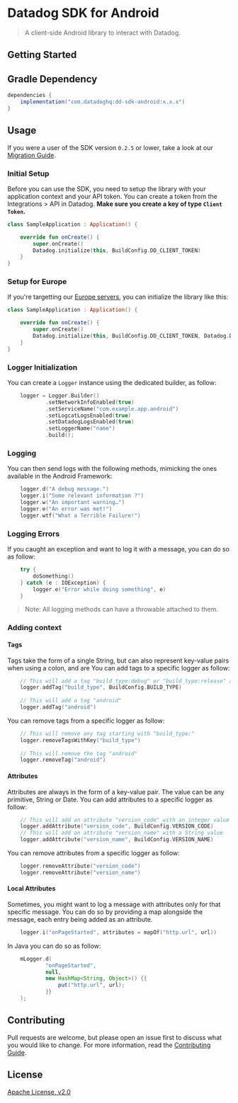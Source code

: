 # Datadog SDK for Android

> A client-side Android library to interact with Datadog.

## Getting Started 

## Gradle Dependency

```groovy
dependencies {
    implementation("com.datadoghq:dd-sdk-android:x.x.x")
}
```

## Usage

If you were a user of the SDK version `0.2.5` or lower, take a look at our 
[Migration Guide](Migrating_To_1.0.0.md).

### Initial Setup

Before you can use the SDK, you need to setup the library with your application
context and your API token. You can create a token from the Integrations > API
in Datadog. **Make sure you create a key of type `Client Token`.**

```kotlin
class SampleApplication : Application() {

    override fun onCreate() {
        super.onCreate()
        Datadog.initialize(this, BuildConfig.DD_CLIENT_TOKEN)
    }
}
```

### Setup for Europe

If you're targetting our [Europe servers](https://datadoghq.eu), you can
initialize the library like this: 

```kotlin
class SampleApplication : Application() {

    override fun onCreate() {
        super.onCreate()
        Datadog.initialize(this, BuildConfig.DD_CLIENT_TOKEN, Datadog.DATADOG_EU)
    }
}
```

### Logger Initialization

You can create a `Logger` instance using the dedicated builder, as follow:

```kotlin
    logger = Logger.Builder()
            .setNetworkInfoEnabled(true)
            .setServiceName("com.example.app.android")
            .setLogcatLogsEnabled(true)
            .setDatadogLogsEnabled(true)
            .setLoggerName("name")
            .build();
```

### Logging

You can then send logs with the following methods, mimicking the ones available
in the Android Framework: 

```kotlin
    logger.d("A debug message.")
    logger.i("Some relevant information ?")
    logger.w("An important warning…")
    logger.e("An error was met!")
    logger.wtf("What a Terrible Failure!")
```

### Logging Errors

If you caught an exception and want to log it with a message, you can do so as
follow:

```kotlin
    try {
        doSomething()
    } catch (e : IOException) {
        logger.e("Error while doing something", e)
    }
```

> Note: All logging methods can have a throwable attached to them.

### Adding context

#### Tags

Tags take the form of a single String, but can also represent key-value pairs when using a colon, and are 
You can add tags to a specific logger as follow: 

```kotlin
    // This will add a tag "build_type:debug" or "build_type:release" accordingly
    logger.addTag("build_type", BuildConfig.BUILD_TYPE)
    
    // This will add a tag "android"
    logger.addTag("android")
```

You can remove tags from a specific logger as follow: 

```kotlin
    // This will remove any tag starting with "build_type:"
    logger.removeTagsWithKey("build_type")
    
    // This will remove the tag "android"
    logger.removeTag("android")
``` 

#### Attributes

Attributes are always in the form of a key-value pair. The value can be any primitive, String or Date.
You can add attributes to a specific logger as follow:

```kotlin
    // This will add an attribute "version_code" with an integer value
    logger.addAttribute("version_code", BuildConfig.VERSION_CODE)
    // This will add an attribute "version_name" with a String value
    logger.addAttribute("version_name", BuildConfig.VERSION_NAME)
```

You can remove attributes from a specific logger as follow: 

```kotlin
    logger.removeAttribute("version_code")
    logger.removeAttribute("version_name")
``` 

#### Local Attributes

Sometimes, you might want to log a message with attributes only for that specific message. You can 
do so by providing a map alongside the message, each entry being added as an attribute.

```kotlin
    logger.i("onPageStarted", attributes = mapOf("http.url", url))
```

In Java you can do so as follow:
```java
    mLogger.d(
            "onPageStarted",
            null, 
            new HashMap<String, Object>() {{
                put("http.url", url);
            }}
    );
```

## Contributing

Pull requests are welcome, but please open an issue first to discuss what you
would like to change. For more information, read the 
[Contributing Guide](CONTRIBUTING.md).

## License

[Apache License, v2.0](LICENSE)
